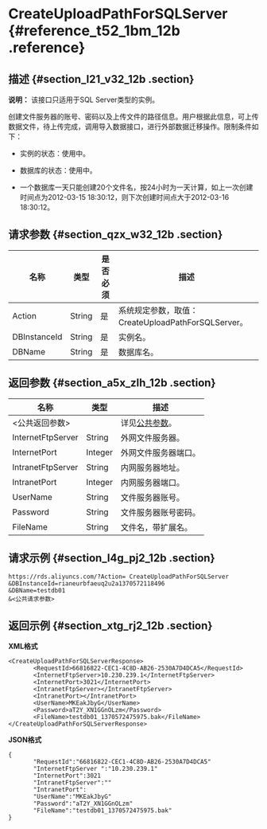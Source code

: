 # CreateUploadPathForSQLServer {#reference_t52_1bm_12b .reference}

## 描述 {#section_l21_v32_12b .section}

**说明：** 该接口只适用于SQL Server类型的实例。

创建文件服务器的账号、密码以及上传文件的路径信息。用户根据此信息，可上传数据文件，待上传完成，调用导入数据接口，进行外部数据迁移操作。限制条件如下：

-   实例的状态：使用中。

-   数据库的状态：使用中。

-   一个数据库一天只能创建20个文件名，按24小时为一天计算，如上一次创建时间点为2012-03-15 18:30:12，则下次创建时间点大于2012-03-16 18:30:12。


## 请求参数 {#section_qzx_w32_12b .section}

|名称|类型|是否必须|描述|
|--|--|----|--|
|Action|String|是|系统规定参数，取值：CreateUploadPathForSQLServer。|
|DBInstanceId|String|是|实例名。|
|DBName|String|是|数据库名。|

## 返回参数 {#section_a5x_zlh_12b .section}

|名称|类型|描述|
|--|--|--|
|<公共返回参数\>| |详见[公共参数](cn.zh-CN/API参考/使用API/公共参数.md#)。|
|InternetFtpServer|String|外网文件服务器。|
|InternetPort|Integer|外网文件服务器端口。|
|IntranetFtpServer|String|内网服务器地址。|
|IntranetPort|Integer|内网服务器端口。|
|UserName|String|文件服务器账号。|
|Password|String|文件服务器账号密码。|
|FileName|String|文件名，带扩展名。|

## 请求示例 {#section_l4g_pj2_12b .section}

```
https://rds.aliyuncs.com/?Action= CreateUploadPathForSQLServer
&DBInstanceId=rianeurbfaeuq2u2a1370572118496
&DBName=testdb01
&<公共请求参数>
```

## 返回示例 {#section_xtg_rj2_12b .section}

**XML格式**

```
<CreateUploadPathForSQLServerResponse>
       <RequestId>66816822-CEC1-4C8D-AB26-2530A7D4DCA5</RequestId>
       <InternetFtpServer>10.230.239.1</InternetFtpServer>
       <InternetPort>3021</InternetPort>
       <IntranetFtpServer></IntranetFtpServer>
       <IntranetPort></IntranetPort>
       <UserName>MKEakJbyG</UserName>
       <Password>aT2Y_XN1GGnOLzm</Password>
       <FileName>testdb01_1370572475975.bak</FileName>
</CreateUploadPathForSQLServerResponse>
```

**JSON格式**

```
{
       "RequestId":"66816822-CEC1-4C8D-AB26-2530A7D4DCA5"
       "InternetFtpServer ":"10.230.239.1"
       "InternetPort":3021
       "IntranetFtpServer":""
       "IntranetPort":
       "UserName":"MKEakJbyG"
       "Password":"aT2Y_XN1GGnOLzm"
       "FileName":"testdb01_1370572475975.bak"
}
```

